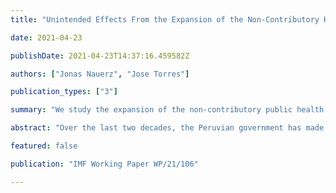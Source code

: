 ```yaml
---
title: "Unintended Effects From the Expansion of the Non-Contributory Health System in Peru"

date: 2021-04-23

publishDate: 2021-04-23T14:37:16.459582Z

authors: ["Jonas Nauerz", "Jose Torres"]

publication_types: ["3"]

summary: "We study the expansion of the non-contributory public health care system Seguro Integral de Salud in Peru using a general equilibrium heterogeneous agents model and find that overall welfare increases, but informality rises, while tax revenues and output decrease"

abstract: "Over the last two decades, the Peruvian government has made great efforts to improve access to health care by significantly augmenting the coverage of the non-contributory public health care system Seguro Integral de Salud (SIS). This expansion has a positive impact on welfare and public health indicators, as it limits the risk of catastrophic health-related costs for previously uninsured individuals and allows for the appropriate treatment of illnesses. However, it also entails some unintended consequences for informality, tax revenues, and GDP, since a few formal agents are paying for a service that the majority of (informal) agents receive for free. In this paper, we use a general equilibrium model calibrated for Peru to simulate the expansion of SIS to quantify the unintended effects. We find that overall welfare increases, but informality rises by 2.7 percent, while tax revenues and output decrease by roughly 0.1 percent. Given the extent of the expansion in eligibility, the economic relevance of these results seems negligible. However, this occurs because the expansion of coverage was mostly funded by reducing the spending per-insured person. In fact, we find larger costs if public spending is increased to improve the quality of service given universal coverage."

featured: false

publication: "IMF Working Paper WP/21/106"

---
```

